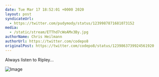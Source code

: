 ```yaml
---
date: Tue Mar 17 18:52:01 +0000 2020
layout: post
syndicateUrl:
  - https://twitter.com/pudymody/status/1239987871681073152
media:
  - /static/stream/ETThd7cWoAMx3By.jpg
authorName: Chris Heilmann
authorUrl: https://twitter.com/codepo8
originalPost: https://twitter.com/codepo8/status/1239863739924561920
---
```

Always listen to Ripley... 

![Image](/static/stream/ETThd7cWoAMx3By.jpg)